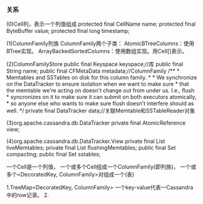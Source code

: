 
### 关系

(0)Cell列，表示一个列值组成
    protected final CellName name;
    protected final ByteBuffer value;
    protected final long timestamp;

(1)ColumnFamily列族
    ColumnFamily两个子类：
        AtomicBTreeColumns：使用BTree实现。
        ArrayBackedSortedColumns：使用数组实现。用Cell[]表示。

(2)ColumnFamilyStore
    public final Keyspace keyspace;//库
    public final String name;
    public final CFMetaData metadata;//ColumnFamily
    /**
     * Memtables and SSTables on disk for this column family.
     *
     * We synchronize on the DataTracker to ensure isolation when we want to make sure
     * that the memtable we're acting on doesn't change out from under us.  I.e., flush
     * syncronizes on it to make sure it can submit on both executors atomically,
     * so anyone else who wants to make sure flush doesn't interfere should as well.
     */
    private final DataTracker data;//关联Memtable和SSTableReader对象


(3)org.apache.cassandra.db.DataTracker
    private final AtomicReference<View> view;

(4)org.apache.cassandra.db.DataTracker.View
    private final List<Memtable> liveMemtables;
    private final List<Memtable> flushingMemtables;
    public final Set<SSTableReader> compacting;
    public final Set<SSTableReader> sstables;

一个Cell是一个列值，
一个或多个Cell组成一个ColumnFamily(即列族)，
一个或多个<DecoratedKey, ColumnFamily>对组成一个(表)

1.TreeMap<DecoratedKey, ColumnFamily> 一个key-value代表一Cassandra中的row记录。
2.